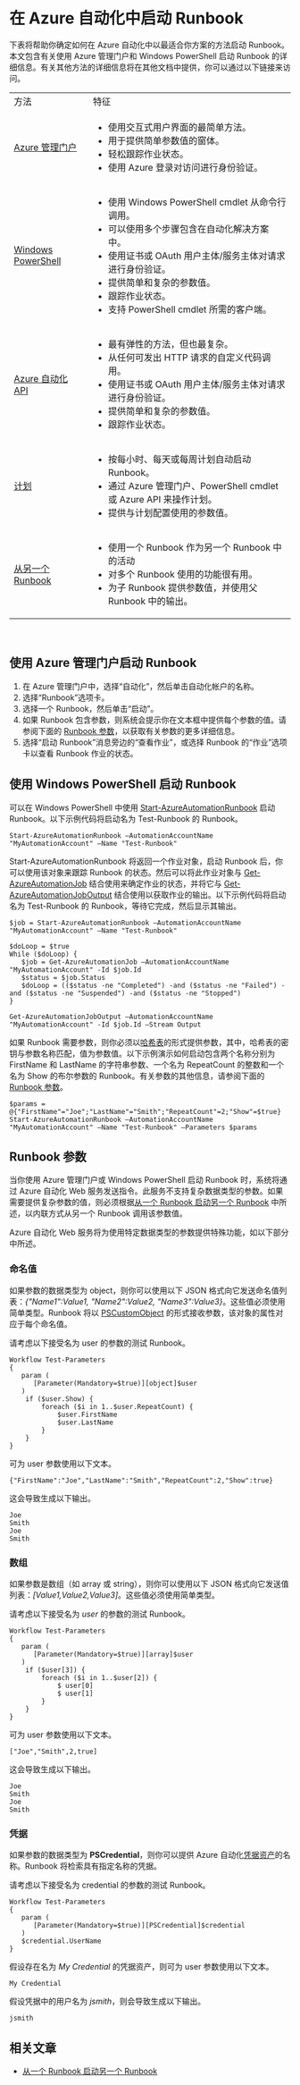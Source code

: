 <properties 
   pageTitle="在 Azure 自动化中启动 Runbook"
   description="汇总了可用于在 Azure 自动化中启动 Runbook 的不同方法，并提供有关使用 Azure 管理门户和 Windows PowerShell 的详细信息。"
   services="automation"
   documentationCenter=""
   authors="bwren"
   manager="stevenka"
   editor="tysonn" />
<tags
	ms.service="automation"
	ms.date="09/28/2015"
	wacn.date="12/14/2015"/>

# 在 Azure 自动化中启动 Runbook

下表将帮助你确定如何在 Azure 自动化中以最适合你方案的方法启动 Runbook。本文包含有关使用 Azure 管理门户和 Windows PowerShell 启动 Runbook 的详细信息。有关其他方法的详细信息将在其他文档中提供，你可以通过以下链接来访问。

<table>
 <tr>
  <td>方法</td>
  <td>特征</td>
 </tr>
 <tr>           
  <td><a href="#starting-a-runbook-with-the-azure-portal">Azure 管理门户</a></td>
  <td>
   <ul>
    <li>使用交互式用户界面的最简单方法。</li>
    <li>用于提供简单参数值的窗体。</li>
    <li>轻松跟踪作业状态。</li>
    <li>使用 Azure 登录对访问进行身份验证。</li>
   </ul>
  </td>
 </tr>
 <tr>
  <td><a href="https://msdn.microsoft.com/zh-cn/library/dn690259.aspx">Windows PowerShell</a></td>
  <td>
   <ul>
     <li>使用 Windows PowerShell cmdlet 从命令行调用。</li>
     <li>可以使用多个步骤包含在自动化解决方案中。</li>
     <li>使用证书或 OAuth 用户主体/服务主体对请求进行身份验证。</li>
     <li>提供简单和复杂的参数值。</li>
     <li>跟踪作业状态。</li>
     <li>支持 PowerShell cmdlet 所需的客户端。</li>
   </ul>
  </td>
 </tr>
 <tr>
  <td><a href="http://msdn.microsoft.com/zh-cn/library/azure/mt163849.aspx">Azure 自动化 API</a></td>
  <td>
   <ul>
    <li>最有弹性的方法，但也最复杂。</li>
    <li>从任何可发出 HTTP 请求的自定义代码调用。</li>
    <li>使用证书或 OAuth 用户主体/服务主体对请求进行身份验证。</li>
    <li>提供简单和复杂的参数值。</li>
    <li>跟踪作业状态。</li>
   </ul>
  </td>
 </tr>
 <tr>
  <td><a href="/documentation/articles/automation-scheduling-a-runbook">计划</a></td>
  <td>
   <ul>
    <li>按每小时、每天或每周计划自动启动 Runbook。</li>
    <li>通过 Azure 管理门户、PowerShell cmdlet 或 Azure API 来操作计划。</li>
    <li>提供与计划配置使用的参数值。</li>
   </ul>
  </td>
 </tr>
 <tr>
  <td><a href="/documentation/articles/automation-child-runbooks">从另一个 Runbook</a></td>
  <td>
   <ul>
    <li>使用一个 Runbook 作为另一个 Runbook 中的活动</li>
    <li>对多个 Runbook 使用的功能很有用。</li>
    <li>为子 Runbook 提供参数值，并使用父 Runbook 中的输出。</li>
   </ul>
  </td>
 </tr>
</table>
<br>



## 使用 Azure 管理门户启动 Runbook
<a name="starting-a-runbook-with-the-azure-portal"></a>

1. 在 Azure 管理门户中，选择“自动化”，然后单击自动化帐户的名称。
1. 选择“Runbook”选项卡。
1. 选择一个 Runbook，然后单击“启动”。
1. 如果 Runbook 包含参数，则系统会提示你在文本框中提供每个参数的值。请参阅下面的 [Runbook 参数](#Runbook-parameters)，以获取有关参数的更多详细信息。
1. 选择“启动 Runbook”消息旁边的“查看作业”，或选择 Runbook 的“作业”选项卡以查看 Runbook 作业的状态。


## 使用 Windows PowerShell 启动 Runbook
<a name="starting-a-runbook-with-windows-powershell"></a>

可以在 Windows PowerShell 中使用 [Start-AzureAutomationRunbook](http://msdn.microsoft.com/zh-cn/library/azure/dn690259.aspx) 启动 Runbook。以下示例代码将启动名为 Test-Runbook 的 Runbook。

	Start-AzureAutomationRunbook –AutomationAccountName "MyAutomationAccount" –Name "Test-Runbook"

Start-AzureAutomationRunbook 将返回一个作业对象，启动 Runbook 后，你可以使用该对象来跟踪 Runbook 的状态。然后可以将此作业对象与 [Get-AzureAutomationJob](http://msdn.microsoft.com/zh-cn/library/azure/dn690263.aspx) 结合使用来确定作业的状态，并将它与 [Get-AzureAutomationJobOutput](http://msdn.microsoft.com/zh-cn/library/azure/dn690268.aspx) 结合使用以获取作业的输出。以下示例代码将启动名为 Test-Runbook 的 Runbook，等待它完成，然后显示其输出。

	$job = Start-AzureAutomationRunbook –AutomationAccountName "MyAutomationAccount" –Name "Test-Runbook"
	
	$doLoop = $true
	While ($doLoop) {
	   $job = Get-AzureAutomationJob –AutomationAccountName "MyAutomationAccount" -Id $job.Id
	   $status = $job.Status
	   $doLoop = (($status -ne "Completed") -and ($status -ne "Failed") -and ($status -ne "Suspended") -and ($status -ne "Stopped") 
	}
	
	Get-AzureAutomationJobOutput –AutomationAccountName "MyAutomationAccount" -Id $job.Id –Stream Output

如果 Runbook 需要参数，则你必须以[哈希表](http://technet.microsoft.com/zh-cn/library/hh847780.aspx)的形式提供参数，其中，哈希表的密钥与参数名称匹配，值为参数值。以下示例演示如何启动包含两个名称分别为 FirstName 和 LastName 的字符串参数、一个名为 RepeatCount 的整数和一个名为 Show 的布尔参数的 Runbook。有关参数的其他信息，请参阅下面的 [Runbook 参数](#Runbook-parameters)。

	$params = @{"FirstName"="Joe";"LastName"="Smith";"RepeatCount"=2;"Show"=$true}
	Start-AzureAutomationRunbook –AutomationAccountName "MyAutomationAccount" –Name "Test-Runbook" –Parameters $params

## Runbook 参数
<a id="runbook-parameters"></a>

当你使用 Azure 管理门户或 Windows PowerShell 启动 Runbook 时，系统将通过 Azure 自动化 Web 服务发送指令。此服务不支持复杂数据类型的参数。如果需要提供复杂参数的值，则必须根据[从一个 Runbook 启动另一个 Runbook](/documentation/articles/automation-child-runbooks) 中所述，以内联方式从另一个 Runbook 调用该参数值。

Azure 自动化 Web 服务将为使用特定数据类型的参数提供特殊功能，如以下部分中所述。

### 命名值

如果参数的数据类型为 object，则你可以使用以下 JSON 格式向它发送命名值列表：*{"Name1":Value1, "Name2":Value2, "Name3":Value3}*。这些值必须使用简单类型。Runbook 将以 [PSCustomObject](http://msdn.microsoft.com/zh-cn/library/azure/system.management.automation.pscustomobject(v=vs.85).aspx) 的形式接收参数，该对象的属性对应于每个命名值。

请考虑以下接受名为 user 的参数的测试 Runbook。

	Workflow Test-Parameters
	{
	   param ( 
	      [Parameter(Mandatory=$true)][object]$user
	   )
	    if ($user.Show) {
	        foreach ($i in 1..$user.RepeatCount) {
	            $user.FirstName
	            $user.LastName
	        }
	    } 
	}

可为 user 参数使用以下文本。

	{"FirstName":"Joe","LastName":"Smith","RepeatCount":2,"Show":true}

这会导致生成以下输出。

	Joe
	Smith
	Joe
	Smith

### 数组

如果参数是数组（如 array 或 string），则你可以使用以下 JSON 格式向它发送值列表：*[Value1,Value2,Value3]*。这些值必须使用简单类型。

请考虑以下接受名为 *user* 的参数的测试 Runbook。

	Workflow Test-Parameters
	{
	   param ( 
	      [Parameter(Mandatory=$true)][array]$user
	   )
	    if ($user[3]) {
	        foreach ($i in 1..$user[2]) {
	            $ user[0]
	            $ user[1]
	        }
	    } 
	}

可为 user 参数使用以下文本。

	["Joe","Smith",2,true]

这会导致生成以下输出。

	Joe
	Smith
	Joe
	Smith

### 凭据

如果参数的数据类型为 **PSCredential**，则你可以提供 Azure 自动化[凭据资产](/documentation/articles/automation-credentials)的名称。Runbook 将检索具有指定名称的凭据。

请考虑以下接受名为 credential 的参数的测试 Runbook。

	Workflow Test-Parameters
	{
	   param ( 
	      [Parameter(Mandatory=$true)][PSCredential]$credential
	   )
	   $credential.UserName
	}

假设存在名为 *My Credential* 的凭据资产，则可为 user 参数使用以下文本。

	My Credential

假设凭据中的用户名为 *jsmith*，则会导致生成以下输出。

<code>jsmith</code>

## 相关文章

- [从一个 Runbook 启动另一个 Runbook](/documentation/articles/automation-child-runbooks) 

<!---HONumber=82-->